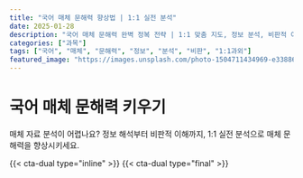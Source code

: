 ```yaml
---
title: "국어 매체 문해력 향상법 | 1:1 실전 분석"
date: 2025-01-28
description: "국어 매체 문해력 완벽 정복 전략 | 1:1 맞춤 지도, 정보 분석, 비판적 이해 [2025년]"
categories: ["과목"]
tags: ["국어", "매체", "문해력", "정보", "분석", "비판", "1:1과외"]
featured_image: "https://images.unsplash.com/photo-1504711434969-e33886168f5c?w=1200&h=630&fit=crop"
---
```


# 국어 매체 문해력 키우기

매체 자료 분석이 어렵나요? 정보 해석부터 비판적 이해까지, 1:1 실전 분석으로 매체 문해력을 향상시키세요.

{{< cta-dual type="inline" >}}
{{< cta-dual type="final" >}}
